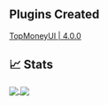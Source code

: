  ## Plugins Created
 <a href="TopMoneyUI-PM4">
  TopMoneyUI | 4.0.0
  </a>
 
 
 ## &#x1f4c8; Stats
<a href="https://github.com/AlvinHere">
 <img align="center" src=https://github-readme-stats-sigma-five.vercel.app/api?username=AlvinHere&count_private=true&show_icons=true&hide_border=false&custom_title=AlvinHere%20Github%20Stats&include_all_commits=true&hide=issues&theme=monokai
      </a>
<a href="https://github.com/AlvinHere">
   <img align="center" src=https://github-readme-stats-sigma-five.vercel.app/api/top-langs/?username=AlvinHere&layout=compact&hide_border=false&theme=monokai
      </a>
